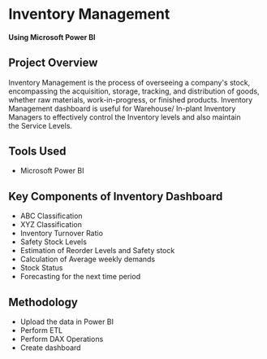 # Inventory Management
#### Using Microsoft Power BI

## Project Overview
Inventory Management is the process of overseeing a company's stock, encompassing the acquisition, storage, tracking, and distribution of goods, whether raw materials, work-in-progress, or finished products. Inventory Management dashboard is useful for Warehouse/ In-plant Inventory Managers to effectively control the Inventory levels and also maintain the Service Levels.

## Tools Used
- Microsoft Power BI

## Key Components of Inventory Dashboard
- ABC Classification
- XYZ Classification
- Inventory Turnover Ratio
- Safety Stock Levels
- Estimation of Reorder Levels and Safety stock
- Calculation of Average weekly demands
- Stock Status
- Forecasting for the next time period

## Methodology
- Upload the data in Power BI
- Perform ETL
- Perform DAX Operations
- Create dashboard
